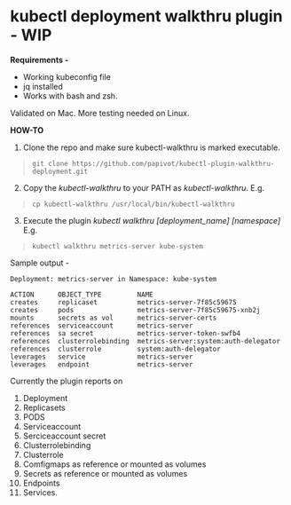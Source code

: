 # kubectl deployment walkthru plugin - WIP

**Requirements -**

* Working kubeconfig file  
* jq installed
* Works with bash and zsh. 

Validated on Mac. More testing needed on Linux.

**HOW-TO**

1. Clone the repo and make sure kubectl-walkthru is marked executable.

> `git clone https://github.com/papivot/kubectl-plugin-walkthru-deployment.git`

2. Copy the *kubectl-walkthru* to your PATH as *kubectl-walkthru*. E.g.

> `cp kubectl-walkthru /usr/local/bin/kubectl-walkthru`

3. Execute the plugin *kubectl walkthru [deployment_name] [namespace]* E.g.

> `kubectl walkthru metrics-server kube-system`

Sample output - 

```
Deployment: metrics-server in Namespace: kube-system

ACTION      OBJECT_TYPE         NAME
creates     replicaset          metrics-server-7f85c59675
creates     pods                metrics-server-7f85c59675-xnb2j
mounts      secrets as vol      metrics-server-certs
references  serviceaccount      metrics-server
references  sa secret           metrics-server-token-swfb4
references  clusterrolebinding  metrics-server:system:auth-delegator
references  clusterrole         system:auth-delegator
leverages   service             metrics-server
leverages   endpoint            metrics-server
```

Currently the plugin reports on 

1. Deployment
2. Replicasets
3. PODS
4. Serviceaccount
5. Serciceaccount secret
6. Clusterrolebinding
7. Clusterrole
8. Comfigmaps as reference or mounted as volumes
9. Secrets as reference or mounted as volumes
10. Endpoints
11. Services. 
